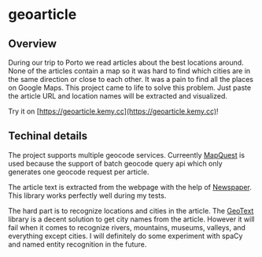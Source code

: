 # geoarticle

## Overview

During our trip to Porto we read articles about the best locations around. None of the articles contain a map so it was hard to find which cities are in the
same direction or close to each other. It was a pain to find all the places on Google Maps.
This project came to life to solve this problem. Just paste the article URL and location names will be extracted and visualized.

Try it on [https://geoarticle.kemy.cc](https://geoarticle.kemy.cc)! 

## Techinal details

The project supports multiple geocode services. Curreently [MapQuest](https://www.mapquest.com) is used because the support of batch geocode query api which 
only generates one geocode request per article. 

The article text is extracted from the webpage with the help of [Newspaper](https://github.com/codelucas/newspaper). This library works perfectly well during my tests.

The hard part is to recognize locations and cities in the article. The [GeoText](https://github.com/elyase/geotext) library is a decent solution to get city names 
from the article. However it will fail when it comes to recognize rivers, mountains, museums, valleys, and everything except cities. I will definitely do some experiment
with spaCy and named entity recognition in the future.


